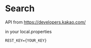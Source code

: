 # Search

API from https://developers.kakao.com/

in your local.properties
```
REST_KEY={YOUR_KEY}
```